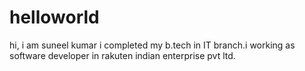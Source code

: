 # helloworld


hi, i am suneel kumar i completed my b.tech in IT branch.i working as software developer in rakuten indian enterprise pvt ltd.

